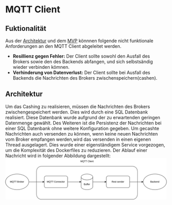# MQTT Client

## Fuktionalität
Aus der [Architektur](arc.md#sequenzablauf---data-flow-erzeugung---ingestion---speicherung-alarmierung)
und dem [MVP](mvp.md#funktionale-anforderungen)
könnnen folgende nicht funktionale Anforderungen an den MQTT Client abgeleitet werden.
- __Resillienz gegen Fehler:__ Der Client sollte sowohl den Ausfall des Brokers sowie den des Backends abfangen, und sich selbstsändig wieder verbinden kömnen.
- __Verhinderung von Datenverlust:__ Der Client sollte bei Ausfall des Backends die Nachrichten des Brokers zwischenspeichern(cashen).

## Architektur
Um das Cashing zu realisieren, müssen die Nachrichten des Brokers zwischengespeichert werden.
Dies wird durch eine SQL Datenbank realisiert.
Diese Datenbank wurde aufgrund der zu erwartenden geringen Datenmenge gewählt.
Des Weiteren ist die Persistenz der Nachrichten bei einer SQL Datenbank ohne weitere Konfiguration gegeben.
Um gecashte Nachrichten auch versenden zu können, wenn keine neuen Nachrichten vom Broker empfangen werden,wird das versenden in einen eigenen Thread ausgelagert.
Dies wurde einer eigenständigem Service vorgezogen, um die Komplexität des Dockerfiles zu reduzieren.
Der Ablauf einer Nachricht wird in folgender Abbildung dargestellt:
![sequence-diagram](images/mqtt-client/Programm_flow_diagram.png)
